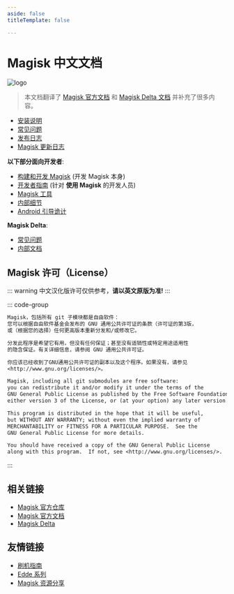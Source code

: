 ```yaml
---
aside: false
titleTemplate: false

---
```


# Magisk 中文文档 <Badge text="由 Jesse205 翻译" /> <Badge type="warning" text="非官方" />

![logo](/images/logo.png)

> 本文档翻译了 [Magisk 官方文档](https://topjohnwu.github.io/Magisk/) 和 [Magisk Delta 文档](https://huskydg.github.io/magisk-files/) 并补充了很多内容。

- [安装说明](install.md)
- [常见问题](faq.md)
- [发布日志](releases/)
- [Magisk  更新日志](changes.md)

**以下部分面向开发者**:

- [构建和开发 Magisk](build.md) (开发 Magisk 本身)
- [开发者指南](guides.md) (针对 **使用 Magisk** 的开发人员)
- [Magisk 工具](tools.md)
- [内部细节](details.md)
- [Android 引导诡计](boot.md)

**Magisk Delta**:

- [常见问题](./delta/faq.md)
- [内部文档](./delta/internal-guide.md)

## Magisk 许可（License）

::: warning
中文汉化版许可仅供参考，**请以英文原版为准!**
:::

::: code-group

``` txt [中文汉化 <Badge text="百度翻译" />]
Magisk，包括所有 git 子模块都是自由软件：
您可以根据自由软件基金会发布的 GNU 通用公共许可证的条款（许可证的第3版，
或（根据您的选择）任何更高版本重新分发和/或修改它。

分发此程序是希望它有用，但没有任何保证；甚至没有适销性或特定用途适用性
的隐含保证。有关详细信息，请参阅 GNU 通用公共许可证。

你应该已经收到了GNU通用公共许可证的副本以及这个程序。如果没有，请参见
<http://www.gnu.org/licenses/>。
```

``` txt [英文原版]
Magisk, including all git submodules are free software:
you can redistribute it and/or modify it under the terms of the
GNU General Public License as published by the Free Software Foundation,
either version 3 of the License, or (at your option) any later version.

This program is distributed in the hope that it will be useful,
but WITHOUT ANY WARRANTY; without even the implied warranty of
MERCHANTABILITY or FITNESS FOR A PARTICULAR PURPOSE.  See the
GNU General Public License for more details.

You should have received a copy of the GNU General Public License
along with this program.  If not, see <http://www.gnu.org/licenses/>.
```

:::

## 相关链接

- [Magisk 官方仓库](https://github.com/topjohnwu/Magisk)
- [Magisk 官方文档](https://topjohnwu.github.io/Magisk/)
- [Magisk Delta](https://huskydg.github.io/magisk-files/)

## 友情链接

- [刷机指南](https://jesse205.github.io/FlashAndroidDevicesGuidelines)
- [Edde 系列](https://jesse205.github.io/)
- [Magisk 资源分享](https://main.suchenqaq.club/)

